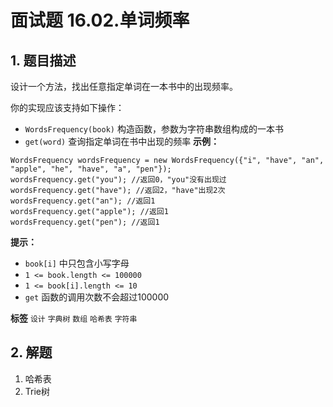 # 面试题 16.02.单词频率

## 1. 题目描述

设计一个方法，找出任意指定单词在一本书中的出现频率。

你的实现应该支持如下操作：
-  `WordsFrequency(book)` 构造函数，参数为字符串数组构成的一本书
-  `get(word)` 查询指定单词在书中出现的频率
 **示例：** 

```
WordsFrequency wordsFrequency = new WordsFrequency({"i", "have", "an", "apple", "he", "have", "a", "pen"});
wordsFrequency.get("you"); //返回0，"you"没有出现过
wordsFrequency.get("have"); //返回2，"have"出现2次
wordsFrequency.get("an"); //返回1
wordsFrequency.get("apple"); //返回1
wordsFrequency.get("pen"); //返回1

```
 **提示：** 
-  `book[i]` 中只包含小写字母
-  `1 <= book.length <= 100000` 
-  `1 <= book[i].length <= 10` 
-  `get` 函数的调用次数不会超过100000
 
**标签**
`设计` `字典树` `数组` `哈希表` `字符串` 


## 2. 解题
1. 哈希表
2. Trie树

